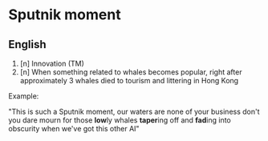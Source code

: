 # Sputnik moment
## English

1. [n] Innovation (TM)
2. [n] When something related to whales becomes popular, right after approximately 3 whales died to tourism and littering in Hong Kong

Example:

"This is such a Sputnik moment, our waters are none of your business don't you dare mourn for those **low**ly whales **taper**ing off and **fad**ing into obscurity when we've got this other AI"

